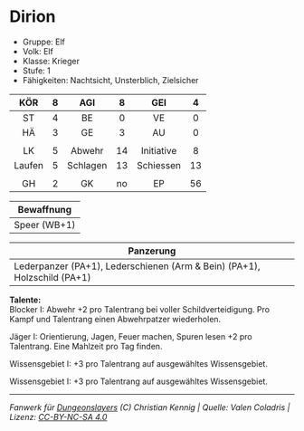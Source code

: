 # Dirion  
- Gruppe: Elf  
- Volk: Elf  
- Klasse: Krieger  
- Stufe: 1  
- Fähigkeiten: Nachtsicht, Unsterblich, Zielsicher  


| KÖR | 8 | AGI | 8 | GEI | 4 |
| :-: | :-: | :-: | :-: | :-: | :-: |
| ST | 4 | BE | 0 | VE | 0 |
| HÄ | 3 | GE | 3 | AU | 0 |
|  |
| LK | 5 | Abwehr | 14 | Initiative | 8 |
| Laufen | 5 | Schlagen | 13 | Schiessen | 13 |
|  |
| GH | 2 | GK | no | EP | 56 |

| Bewaffnung |
| --- |
| Speer (WB+1) |


| Panzerung |
| --- |
| Lederpanzer (PA+1), Lederschienen (Arm & Bein) (PA+1), Holzschild (PA+1) |


**Talente:**  
Blocker I: Abwehr +2 pro Talentrang bei voller Schildverteidigung. Pro Kampf und Talentrang einen Abwehrpatzer wiederholen.

Jäger I: Orientierung, Jagen, Feuer machen, Spuren lesen +2 pro Talentrang. Eine Mahlzeit pro Tag finden.

Wissensgebiet I: +3 pro Talentrang auf ausgewähltes Wissensgebiet.

Wissensgebiet I: +3 pro Talentrang auf ausgewähltes Wissensgebiet.





___
*Fanwerk für [Dungeonslayers](https://www.dungeonslayers.net/) (C) Christian Kennig | Quelle: Valen Coladris | Lizenz: [CC-BY-NC-SA 4.0](https://creativecommons.org/licenses/by-nc-sa/4.0/deed.de)*
